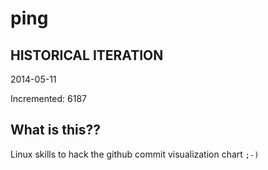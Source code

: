 # ping

## HISTORICAL ITERATION
2014-05-11

Incremented: 6187

## What is this?? 
Linux skills to hack the github commit visualization chart `;-)`

